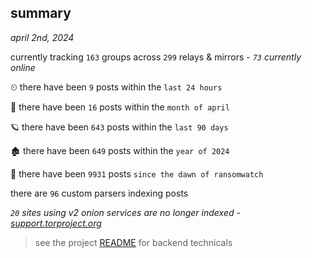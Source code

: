 
## summary
_april 2nd, 2024_

currently tracking `163` groups across `299` relays & mirrors - _`73` currently online_

⏲ there have been `9` posts within the `last 24 hours`

🦈 there have been `16` posts within the `month of april`

🪐 there have been `643` posts within the `last 90 days`

🏚 there have been `649` posts within the `year of 2024`

🦕 there have been `9931` posts `since the dawn of ransomwatch`

there are `96` custom parsers indexing posts

_`20` sites using v2 onion services are no longer indexed - [support.torproject.org](https://support.torproject.org/onionservices/v2-deprecation/)_

> see the project [README](https://github.com/joshhighet/ransomwatch#ransomwatch--) for backend technicals
